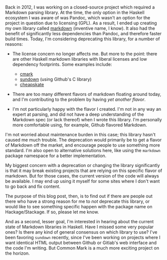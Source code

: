 Back in 2012, I was working on a closed-source project which required
a Markdown parsing library. At the time, the only option in the
Haskell ecosystem I was aware of was Pandoc, which wasn't an option
for the project in question due to licensing (GPL). As a result, I
ended up creating my own library called
[markdown](https://www.stackage.org/package/markdown) (inventive name,
I know). It also had the benefit of significantly less dependencies
than Pandoc, and therefore faster build times. Today, I'm considering
deprecating this library, for a number of reasons:

*   The license concern no longer affects me. But more to the point:
    there are other Haskell markdown libraries with liberal licenses
    and low dependency footprints. Some examples include:

    * [cmark](https://www.stackage.org/package/cmark)
    * [sundown](https://www.stackage.org/package/sundown) (using Github's C library)
    * [cheapskate](https://www.stackage.org/lts-11.13/package/cheapskate-0.1.1)

*   There are too many different flavors of markdown floating around
    today, and I'm contributing to the problem by having _yet another
    flavor_.

*   I'm not particularly happy with the flavor I created. I'm not in
    any way an expert at parsing, and did not have a deep
    understanding of the Markdown spec (or lack thereof) when I wrote
    this library. I'm personally more comfortable using, for example,
    Github flavored Markdown.

I'm not worried about maintenance burden in this case; this library
hasn't caused me much trouble. The deprecation would primarily be to
get a flavor of Markdown off the market, and encourage people to use
something more standard. I'm also open to alternative solutions here,
like using the `markdown` package namespace for a better
implementation.

My biggest concern with a deprecation or changing the library
significantly is that it may break existing projects that are relying
on this specific flavor of markdown. But for those cases, the current
version of the code will always be available. I may end up using it
myself for some sites where I don't want to go back and fix content.

The purpose of this blog post, then, is to find out if there are
people out there who have a strong reason for me to _not_ deprecate
this library, or would like to see something specific happen with the
package name on Hackage/Stackage. If so, please let me know.

And as a second, lesser goal, I'm interested in hearing about the
current state of Markdown libraries in Haskell. Have I missed some
very popular ones? Is there any kind of general consensus on which
library to use? I've been favoring `sundown` recently, since I've been
working on projects where I want identical HTML output between Github
or Gitlab's web interface and the code I'm writing. But Common Mark is
a much more exciting project on the horizon.
